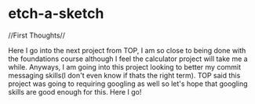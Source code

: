 # etch-a-sketch

//First Thoughts//

Here I go into the next project from TOP, I am so close to being done with the foundations course although I feel the calculator project will take me a while. Anyways, I am going into this project looking to better my commit messaging skills(I don't even know if thats the right term). TOP said this project was going to requiring googling as well so let's hope that googling skills are good enough for this. Here I go!